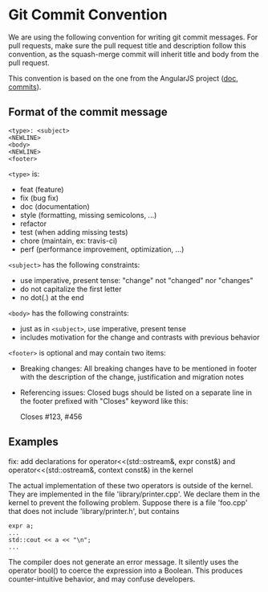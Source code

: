 Git Commit Convention
=====================

We are using the following convention for writing git commit messages. For pull
requests, make sure the pull request title and description follow this
convention, as the squash-merge commit will inherit title and body from the
pull request.

This convention is based on the one from the AngularJS project ([doc][angularjs-doc],
[commits][angularjs-git]).


[angularjs-git]: https://github.com/angular/angular.js/commits/master
[angularjs-doc]: https://docs.google.com/document/d/1QrDFcIiPjSLDn3EL15IJygNPiHORgU1_OOAqWjiDU5Y/edit#

Format of the commit message
----------------------------

    <type>: <subject>
    <NEWLINE>
    <body>
    <NEWLINE>
    <footer>

``<type>`` is:

 - feat (feature)
 - fix (bug fix)
 - doc (documentation)
 - style (formatting, missing semicolons, ...)
 - refactor
 - test (when adding missing tests)
 - chore (maintain, ex: travis-ci)
 - perf (performance improvement, optimization, ...)

``<subject>`` has the following constraints:

 - use imperative, present tense: "change" not "changed" nor "changes"
 - do not capitalize the first letter
 - no dot(.) at the end

``<body>`` has the following constraints:

 - just as in ``<subject>``, use imperative, present tense
 - includes motivation for the change and contrasts with previous
   behavior

``<footer>`` is optional and may contain two items:

 - Breaking changes: All breaking changes have to be mentioned in
   footer with the description of the change, justification and
   migration notes
 - Referencing issues: Closed bugs should be listed on a separate line
   in the footer prefixed with "Closes" keyword like this:

    Closes #123, #456

Examples
--------

fix: add declarations for operator<<(std::ostream&, expr const&) and operator<<(std::ostream&, context const&) in the kernel

The actual implementation of these two operators is outside of the
kernel. They are implemented in the file 'library/printer.cpp'. We
declare them in the kernel to prevent the following problem. Suppose
there is a file 'foo.cpp' that does not include 'library/printer.h',
but contains

    expr a;
    ...
    std::cout << a << "\n";
    ...

The compiler does not generate an error message. It silently uses the
operator bool() to coerce the expression into a Boolean. This produces
counter-intuitive behavior, and may confuse developers.
